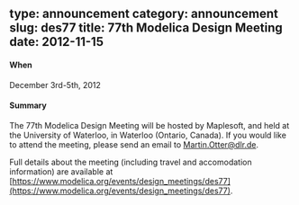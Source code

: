 type: announcement
category: announcement
slug: des77
title: 77th Modelica Design Meeting
date: 2012-11-15
---

#### When

December 3rd-5th, 2012

#### Summary

The 77th Modelica Design Meeting will be hosted by Maplesoft, and held
at the University of Waterloo, in Waterloo (Ontario, Canada).  If you
would like to attend the meeting, please send an email to
[Martin.Otter@dlr.de](mailto:Martin.Otter@dlr.de).

Full details about the meeting (including travel and accomodation
information) are available at
[https://www.modelica.org/events/design_meetings/des77](https://www.modelica.org/events/design_meetings/des77).

